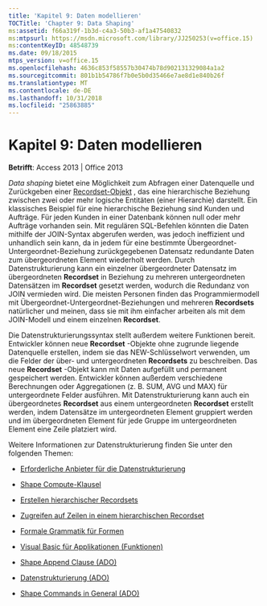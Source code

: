 ```yaml
---
title: 'Kapitel 9: Daten modellieren'
TOCTitle: 'Chapter 9: Data Shaping'
ms:assetid: f66a319f-1b3d-c4a3-50b3-af1a47540832
ms:mtpsurl: https://msdn.microsoft.com/library/JJ250253(v=office.15)
ms:contentKeyID: 48548739
ms.date: 09/18/2015
mtps_version: v=office.15
ms.openlocfilehash: 4636c853f58557b30474b78d902131329084a1a2
ms.sourcegitcommit: 801b1b54786f7b0e5b0d35466e7ae8d1e840b26f
ms.translationtype: MT
ms.contentlocale: de-DE
ms.lasthandoff: 10/31/2018
ms.locfileid: "25863885"
---
```

# <a name="chapter-9-data-shaping"></a>Kapitel 9: Daten modellieren


**Betrifft**: Access 2013 | Office 2013

*Data shaping* bietet eine Möglichkeit zum Abfragen einer Datenquelle und Zurückgeben einer [Recordset-Objekt](recordset-object-ado.md) , das eine hierarchische Beziehung zwischen zwei oder mehr logische Entitäten (einer Hierarchie) darstellt. Ein klassisches Beispiel für eine hierarchische Beziehung sind Kunden und Aufträge. Für jeden Kunden in einer Datenbank können null oder mehr Aufträge vorhanden sein. Mit regulären SQL-Befehlen könnten die Daten mithilfe der JOIN-Syntax abgerufen werden, was jedoch ineffizient und unhandlich sein kann, da in jedem für eine bestimmte Übergeordnet-Untergeordnet-Beziehung zurückgegebenen Datensatz redundante Daten zum übergeordneten Element wiederholt werden. Durch Datenstrukturierung kann ein einzelner übergeordneter Datensatz im übergeordneten **Recordset** in Beziehung zu mehreren untergeordneten Datensätzen im **Recordset** gesetzt werden, wodurch die Redundanz von JOIN vermieden wird. Die meisten Personen finden das Programmiermodell mit Übergeordnet-Untergeordnet-Beziehungen und mehreren **Recordsets** natürlicher und meinen, dass sie mit ihm einfacher arbeiten als mit dem JOIN-Modell und einem einzelnen **Recordset**.

Die Datenstrukturierungssyntax stellt außerdem weitere Funktionen bereit. Entwickler können neue **Recordset** -Objekte ohne zugrunde liegende Datenquelle erstellen, indem sie das NEW-Schlüsselwort verwenden, um die Felder der über- und untergeordneten **Recordsets** zu beschreiben. Das neue **Recordset** -Objekt kann mit Daten aufgefüllt und permanent gespeichert werden. Entwickler können außerdem verschiedene Berechnungen oder Aggregationen (z. B. SUM, AVG und MAX) für untergeordnete Felder ausführen. Mit Datenstrukturierung kann auch ein übergeordnetes **Recordset** aus einem untergeordneten **Recordset** erstellt werden, indem Datensätze im untergeordneten Element gruppiert werden und im übergeordneten Element für jede Gruppe im untergeordneten Element eine Zeile platziert wird.

Weitere Informationen zur Datenstrukturierung finden Sie unter den folgenden Themen:

- [Erforderliche Anbieter für die Datenstrukturierung](required-providers-for-data-shaping.md)

- [Shape Compute-Klausel](shape-compute-clause.md)

- [Erstellen hierarchischer Recordsets](fabricating-hierarchical-recordsets.md)

- [Zugreifen auf Zeilen in einem hierarchischen Recordset](accessing-rows-in-a-hierarchical-recordset.md)

- [Formale Grammatik für Formen](formal-shape-grammar.md)

- [Visual Basic für Applikationen (Funktionen)](visual-basic-for-applications-functions.md)

- [Shape Append Clause (ADO)](shape-append-clause.md)

- [Datenstrukturierung (ADO)](data-shaping.md)

- [Shape Commands in General (ADO)](shape-commands-in-general.md)

